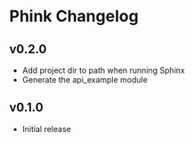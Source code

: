 # Phink Changelog

## v0.2.0

* Add project dir to path when running Sphinx
* Generate the api_example module

## v0.1.0

* Initial release
